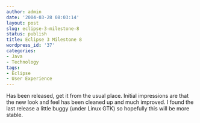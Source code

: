 ```yaml
---
author: admin
date: '2004-03-28 08:03:14'
layout: post
slug: eclipse-3-milestone-8
status: publish
title: Eclipse 3 Milestone 8
wordpress_id: '37'
categories:
- Java
- Technology
tags:
- Eclipse
- User Experience
---
```


Has been released, get it from the usual place. Initial impressions are
that the new look and feel has been cleaned up and much improved. I
found the last release a little buggy (under Linux GTK) so hopefully
this will be more stable.

